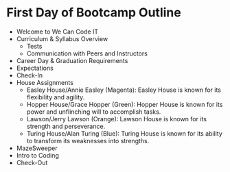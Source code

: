 # First Day of Bootcamp Outline
- Welcome to We Can Code IT
- Curriculum & Syllabus Overview
  - Tests
  - Communication with Peers and Instructors
- Career Day & Graduation Requirements
- Expectations
- Check-In
- House Assignments
  - Easley House/Annie Easley (Magenta): Easley House is known for its flexibility and agility.
  - Hopper House/Grace Hopper (Green): Hopper House is known for its power and unflinching will to accomplish tasks.
  - Lawson/Jerry Lawson (Orange): Lawson House is known for its strength and perseverance.
  - Turing House/Alan Turing (Blue): Turing House is known for its ability to transform its weaknesses into strengths.
- MazeSweeper
- Intro to Coding
- Check-Out
